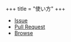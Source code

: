 +++
title = "使い方"
+++

- [Issue](/ja/usage/issue)
- [Pull Request](/ja/usage/pull-request)
- [Browse](/ja/usage/browse)